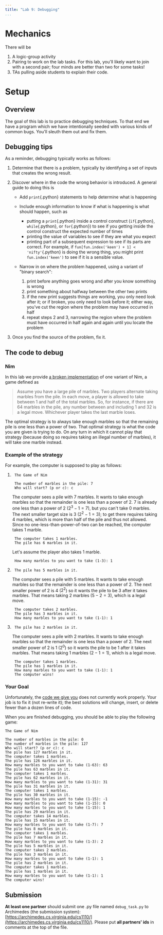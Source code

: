 ```yaml
---
title: "Lab 9: Debugging"
...
```


# Mechanics

There will be 

1.  A logic-group activity
2.  Pairing to work on the lab tasks.
    For this lab, you'll likely want to join with a second pair; four minds are better than two for some tasks!
3.  TAs pulling aside students to explain their code.

# Setup


## Overview

The goal of this lab is to practice debugging techniques.
To that end we have a program which we have intentionally seeded with various kinds of common bugs.
You'll sleuth them out and fix them.

## Debugging tips

As a reminder, debugging typically works as follows:

1.  Determine that there is a problem, typically by identifying a set of inputs that creates the wrong result.

2.  Discover where in the code the wrong behavior is introduced.  A general guide to doing this is

    -   Add `print`{.python} statements to help determine what is happening

    -   Include enough information to know if what is happening is what should happen, such as

        -   putting a `print`{.python} inside a control construct (`if`{.python}, `while`{.python}, or `for`{.python}) to see if you getting inside the control construct the expected number of times
        -   printing the value of variables to see if they are what you expect
        -   printing part of a subsequent expression to see if its parts are correct.  For example, if `fun[fun.index('keen') + 1] < 'nifty'`{.python} is doing the wrong thing, you might print `fun.index('keen')` to see if it is a sensible value.
    
    -   Narrow in on where the problem happened, using a variant of "binary search":
        
        1.  print before anything goes wrong and after you know something is wrong
        2.  print something about halfway between the other two prints
        3.  if the new print suggests things are working, you only need look after it; or if broken, you only need to look before it; either way, you've cut the region where the problem may have occurred in half
        4.  repeat steps 2 and 3, narrowing the region where the problem must have occurred in half again and again until you locate the problem
    
3.  Once you find the source of the problem, fix it.

## The code to debug

### Nim

In this lab we provide [a broken implementation](files/debug_task.py) of one variant of Nim, a game defined as

> Assume you have a large pile of marbles. Two players alternate taking marbles from the pile. In each move, a player is allowed to take between 1 and half of the total marbles. So, for instance, if there are 64 marbles in the pile, any number between and including 1 and 32 is a legal move. Whichever player takes the last marble loses.

The optimal strategy is to always take enough marbles so that the remaining pile is one less than a power of two.
That optimal strategy is what the code you are given is trying to do.
On any turn in which it cannot play that strategy (because doing so requires taking an illegal number of marbles), it will take one marble instead.

### Example of the strategy

For example, the computer is supposed to play as follows:

1.      The Game of Nim

        The number of marbles in the pile: 7
        Who will start? (p or c): c
    
    The computer sees a pile with 7 marbles.
    It wants to take enough marbles so that the remainder is one less than a power of 2.
    7 is already one less than a power of 2 ($2^{3}-1 = 7$), but you can't take 0 marbles.
    The next smaller target size is 3 ($2^{2}-1 = 3$); to get there requires taking 4 marbles, which is more than half of the pile and thus not allowed.
    Since no one-less-than-power-of-two can be reached, the computer takes 1 marble.

        The computer takes 1 marbles.
        The pile has 6 marbles in it.

    Let's assume the player also takes 1 marble.

        How many marbles to you want to take (1-3): 1
2.      The pile has 5 marbles in it.
    
    The computer sees a pile with 5 marbles.
    It wants to take enough marbles so that the remainder is one less than a power of 2.
    The next smaller power of 2 is 4 ($2^{2}$) so it wants the pile to be 3 after it takes marbles.
    That means taking 2 marbles ($5-2=3$), which is a legal move.

        The computer takes 2 marbles.
        The pile has 3 marbles in it.
        How many marbles to you want to take (1-1): 1
3.      The pile has 2 marbles in it.

    The computer sees a pile with 2 marbles.
    It wants to take enough marbles so that the remainder is one less than a power of 2.
    The next smaller power of 2 is 1 ($2^{0}$) so it wants the pile to be 1 after it takes marbles.
    That means taking 1 marbles ($2-1=1$), which is a legal move.

        The computer takes 1 marbles.
        The pile has 1 marbles in it.
        How many marbles to you want to take (1-1): 1
        The computer wins!

### Your Goal

Unfortunately, the [code we give you](files/debug_task.py) does not currently work properly.
Your job is to fix it (not re-write it); the best solutions will change, insert, or delete fewer than a dozen lines of code.

When you are finished debugging, you should be able to play the following game:

    The Game of Nim

    The number of marbles in the pile: 0
    The number of marbles in the pile: 127
    Who will start? (p or c): c
    The pile has 127 marbles in it.
    The computer takes 1 marbles.
    The pile has 126 marbles in it.
    How many marbles to you want to take (1-63): 63
    The pile has 63 marbles in it.
    The computer takes 1 marbles.
    The pile has 62 marbles in it.
    How many marbles to you want to take (1-31): 31
    The pile has 31 marbles in it.
    The computer takes 1 marbles.
    The pile has 30 marbles in it.
    How many marbles to you want to take (1-15): -1
    How many marbles to you want to take (1-15): 0
    How many marbles to you want to take (1-15): 1
    The pile has 29 marbles in it.
    The computer takes 14 marbles.
    The pile has 15 marbles in it.
    How many marbles to you want to take (1-7): 7
    The pile has 8 marbles in it.
    The computer takes 1 marbles.
    The pile has 7 marbles in it.
    How many marbles to you want to take (1-3): 2
    The pile has 5 marbles in it.
    The computer takes 2 marbles.
    The pile has 3 marbles in it.
    How many marbles to you want to take (1-1): 1
    The pile has 2 marbles in it.
    The computer takes 1 marbles.
    The pile has 1 marbles in it.
    How many marbles to you want to take (1-1): 1
    The computer wins!

## Submission

**At least one partner** should submit one .py file named `debug_task.py` to Archimedes (the submission system):
[https://archimedes.cs.virginia.edu/cs1110/](https://archimedes.cs.virginia.edu/cs1110/).
Please put **all partners' ids** in comments at the top of the file.
